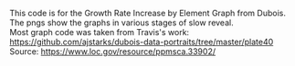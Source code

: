 This code is for the Growth Rate Increase by Element Graph from Dubois. The pngs show the graphs in various stages of slow reveal.  
Most graph code was taken from Travis's work: https://github.com/ajstarks/dubois-data-portraits/tree/master/plate40   
Source: https://www.loc.gov/resource/ppmsca.33902/
